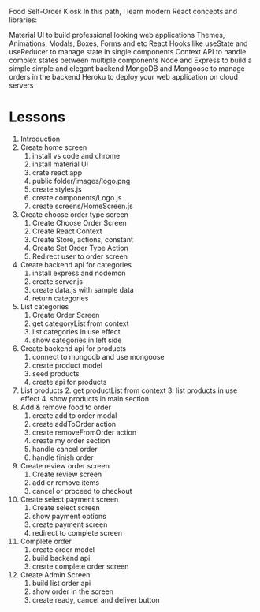 Food Self-Order Kiosk
In this path, I learn modern React concepts and libraries:

Material UI to build professional looking web applications
Themes, Animations, Modals, Boxes, Forms and etc
React Hooks like useState and useReducer to manage state in single components
Context API to handle complex states between multiple components
Node and Express to build a simple simple and elegant backend
MongoDB and Mongoose to manage orders in the backend
Heroku to deploy your web application on cloud servers

# Lessons

1. Introduction
2. Create home screen
   1. install vs code and chrome
   2. install material UI
   3. crate react app
   4. public folder/images/logo.png
   5. create styles.js
   6. create components/Logo.js
   7. create screens/HomeScreen.js
3. Create choose order type screen
   1. Create Choose Order Screen
   2. Create React Context
   3. Create Store, actions, constant
   4. Create Set Order Type Action
   5. Redirect user to order screen
4. Create backend api for categories
   1. install express and nodemon
   2. create server.js
   3. create data.js with sample data
   4. return categories
5. List categories
   1. Create Order Screen
   2. get categoryList from context
   3. list categories in use effect
   4. show categories in left side
6. Create backend api for products
   1. connect to mongodb and use mongoose
   2. create product model
   3. seed products
   4. create api for products
7. List products 2. get productList from context 3. list products in use effect 4. show products in main section
8. Add & remove food to order
   1. create add to order modal
   2. create addToOrder action
   3. create removeFromOrder action
   4. create my order section
   5. handle cancel order
   6. handle finish order
9. Create review order screen
   1. Create review screen
   2. add or remove items
   3. cancel or proceed to checkout
10. Create select payment screen
    1. Create select screen
    2. show payment options
    3. create payment screen
    4. redirect to complete screen
11. Complete order
    1. create order model
    2. build backend api
    3. create complete order screen
12. Create Admin Screen
    1. build list order api
    2. show order in the screen
    3. create ready, cancel and deliver button
